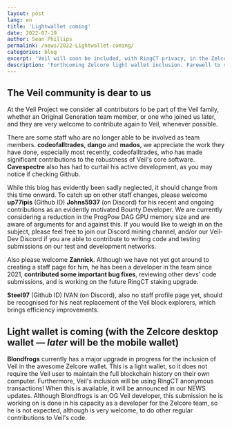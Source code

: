 ```yaml
---
layout: post
lang: en
title: 'Lightwallet coming'
date: 2022-07-19
author: Sean Phillips
permalink: /news/2022-Lightwallet-coming/
categories: blog
excerpt: 'Veil will soon be included, with RingCT privacy, in the Zelcore desktop wallet! Just a little more testing remains.'
description: 'Forthcoming Zelcore light wallet inclusion. Farewell to some staff and acknowledgement of more recent staff and contributers.'
---
```


## The Veil community is dear to us

At the Veil Project we consider all contributors to be part of the Veil family, whether an Original Generation team member, or one who joined us later, and they are very welcome to contribute again to Veil, whenever possible.

There are some staff who are no longer able to be involved as team members. **codeofalltrades**, **dango** and **mados**, we appreciate the work they have done, especially most recently, codeofalltrades, who has made significant contributions to the robustness of Veil's core software. **Cavespectre** also has had to curtail his active development, as you may notice if checking Github.

While this blog has evidently been sadly neglected, it should change from this time onward. To catch up on other  staff changes, please welcome **up77ipis** (Github ID) **Johns5937** (on Discord) for his recent and ongoing contributions as an evidently motivated Bounty Developer. We are currently considering a reduction in the ProgPow DAG GPU memory size and are aware of arguments for and against this. If you would like to weigh in on the subject, please feel free to join our Discord mining channel, and/or our Veil-Dev Discord if you are able to contribute to writing code and testing submissions on our test and development networks.

Also please welcome **Zannick**. Although we have not yet got around to creating a staff page for him, he has been a developer in the team since 2021, **contributed some important bug fixes**, reviewing other devs' code submissions, and is working on the future RingCT staking upgrade.

**Steel97** (Github ID) IVAN (on Discord), also no staff profile page yet, should be recognised for his neat replacement of the Veil block explorers, which brings efficiency improvements.

## Light wallet is coming (with the Zelcore desktop wallet — _later_ will be the mobile wallet)

**Blondfrogs** currently has a  major upgrade in progress for the inclusion of Veil in the awesome Zelcore wallet. This is a light wallet, so it does not require the Veil user to maintain the full blockchain history on their own computer. Furthermore, Veil's inclusion will be using RingCT anonymous transactions! When this is available, it will be announced in our NEWS updates. Although Blondfrogs is an OG Veil developer, this submission he is working on is done in his capacity as a developer for the Zelcore team, so he is not expected, although is very welcome, to do other regular contributions to Veil's code.